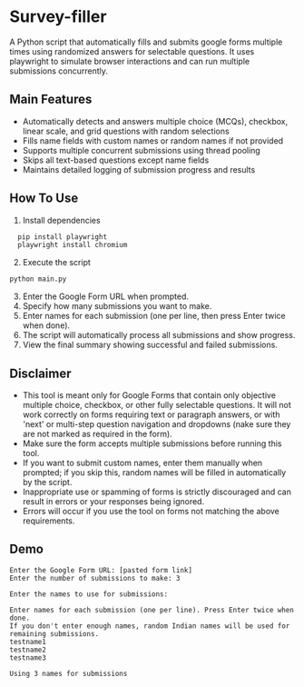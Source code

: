 # Survey-filler
A Python script that automatically fills and submits google forms multiple times using randomized answers for selectable questions. It uses playwright to simulate browser interactions and can run multiple submissions concurrently.

## Main Features
* Automatically detects and answers multiple choice (MCQs), checkbox, linear scale, and grid questions with random selections
* Fills name fields with custom names or random names if not provided
* Supports multiple concurrent submissions using thread pooling
* Skips all text-based questions except name fields
* Maintains detailed logging of submission progress and results

## How To Use
1. Install dependencies  
```bash
  pip install playwright
  playwright install chromium
  ```
2. Execute the script  
```bash
python main.py
```

3. Enter the Google Form URL when prompted.
4. Specify how many submissions you want to make.
5. Enter names for each submission (one per line, then press Enter twice when done).
6. The script will automatically process all submissions and show progress.
7. View the final summary showing successful and failed submissions.

## Disclaimer

- This tool is meant only for Google Forms that contain only objective multiple choice, checkbox, or other fully selectable questions. It will not work correctly on forms requiring text or paragraph answers, or with 'next' or multi-step question navigation and dropdowns (nake sure they are not marked as required in the form).
- Make sure the form accepts multiple submissions before running this tool.
- If you want to submit custom names, enter them manually when prompted; if you skip this, random names will be filled in automatically by the script.
- Inappropriate use or spamming of forms is strictly discouraged and can result in errors or your responses being ignored.
- Errors will occur if you use the tool on forms not matching the above requirements.

## Demo

```text
Enter the Google Form URL: [pasted form link]
Enter the number of submissions to make: 3

Enter the names to use for submissions:

Enter names for each submission (one per line). Press Enter twice when done.
If you don't enter enough names, random Indian names will be used for remaining submissions.
testname1
testname2
testname3

Using 3 names for submissions
```
